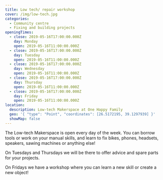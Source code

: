 ```yaml
---
title: Low tech/ repair workshop
cover: /img/low-tech.jpg
categories:
  - Community centre
  - Fixing and building projects
openingTimes:
  - close: 2019-05-16T17:00:00.000Z
    day: Monday
    open: 2019-05-16T11:00:00.000Z
  - close: 2019-05-16T17:00:00.000Z
    day: Tuesday
    open: 2019-05-16T11:00:00.000Z
  - close: 2019-05-16T17:00:00.000Z
    day: Wednesday
    open: 2019-05-16T11:00:00.000Z
  - close: 2019-05-16T17:00:00.000Z
    day: Thursday
    open: 2019-05-16T11:00:00.000Z
  - close: 2019-05-16T17:00:00.000Z
    day: Friday
    open: 2019-05-16T11:00:00.000Z
location:
  description: Low-tech Makerspace at One Happy Family
  geo: '{ "type": "Point", "coordinates": [26.5172195, 39.1297939] }'
  showMap: false
---
```

The Low-tech Makerspace is open every day of the week. You can borrow tools or work on your manual skills, and learn to fix bikes, phones, headsets, speakers, sawing machines or anything else! 

On Tuesdays and Thursdays we will be there to offer advice and spare parts for your projects.

On Fridays we have a workshop where you can learn a new skill or create a new object!

